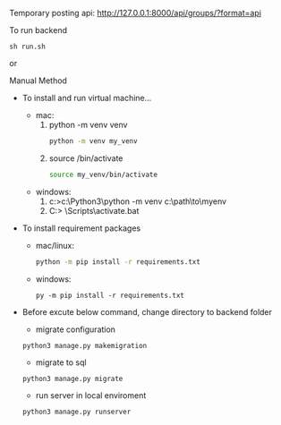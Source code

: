 Temporary posting api: http://127.0.0.1:8000/api/groups/?format=api

To run backend 

```
sh run.sh
```
or

Manual Method
- To install and run virtual machine...
    - mac:
        1. python -m venv venv
            ```bash
            python -m venv my_venv
            ```
        2. source <venv>/bin/activate
            ```bash
            source my_venv/bin/activate 
            ```
    - windows:
        1. c:\>c:\Python3\python -m venv c:\path\to\myenv
        2. C:\> <venv>\Scripts\activate.bat


- To install requirement packages
    - mac/linux:
        ```bash
        python -m pip install -r requirements.txt
        ```
    - windows:
        ```
        py -m pip install -r requirements.txt
        ```


- Before excute below command, change directory to backend folder
    - migrate configuration
    ```
    python3 manage.py makemigration
    ```
        
    - migrate to sql
    ```
    python3 manage.py migrate
    ```
        
    - run server in local enviroment
    ```
    python3 manage.py runserver
    ```
        
